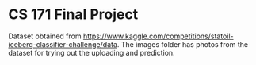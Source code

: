 # CS 171 Final Project

Dataset obtained from https://www.kaggle.com/competitions/statoil-iceberg-classifier-challenge/data.
The images folder has photos from the dataset for trying out the uploading and prediction.
